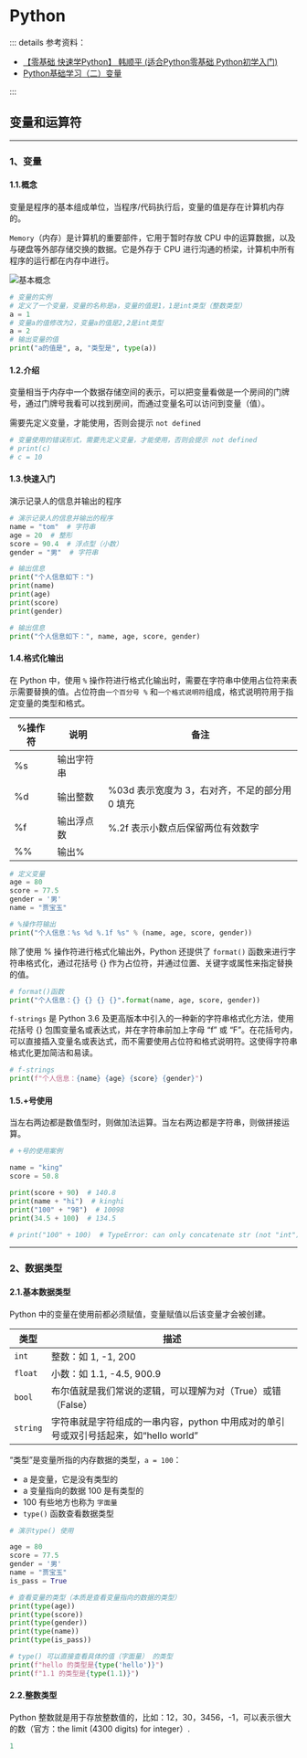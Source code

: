 # Python

::: details 参考资料：

- [【零基础 快速学Python】 韩顺平 (适合Python零基础 Python初学入门)](https://www.bilibili.com/video/BV1zN4y1v7Vv)
- [Python基础学习（二）变量](https://blog.csdn.net/qingxuly/article/details/143206219)

:::

## 变量和运算符

---

### 1、变量

#### 1.1.概念

变量是程序的基本组成单位，当程序/代码执行后，变量的值是存在计算机内存的。

`Memory`（内存）是计算机的重要部件，它用于暂时存放 CPU 中的运算数据，以及与硬盘等外部存储交换的数据。它是外存于 CPU 进行沟通的桥梁，计算机中所有程序的运行都在内存中进行。

<img src="https://blogcola1213.oss-cn-wuhan-lr.aliyuncs.com/python/pythonSE/01.png" alt="基本概念" style="margin: auto;zoom: normal">

````py
# 变量的实例
# 定义了一个变量，变量的名称是a，变量的值是1，1是int类型（整数类型）
a = 1
# 变量a的值修改为2，变量a的值是2,2是int类型
a = 2
# 输出变量的值
print("a的值是", a, "类型是", type(a))
````

#### 1.2.介绍

变量相当于内存中一个数据存储空间的表示，可以把变量看做是一个房间的门牌号，通过门牌号我看可以找到房间，而通过变量名可以访问到变量（值）。

需要先定义变量，才能使用，否则会提示 `not defined`

````py
# 变量使用的错误形式，需要先定义变量，才能使用，否则会提示 not defined
# print(c)
# c = 10
````

#### 1.3.快速入门

演示记录人的信息并输出的程序

````py
# 演示记录人的信息并输出的程序
name = "tom"  # 字符串
age = 20  # 整形
score = 90.4  # 浮点型（小数）
gender = "男"  # 字符串

# 输出信息
print("个人信息如下：")
print(name)
print(age)
print(score)
print(gender)

# 输出信息
print("个人信息如下：", name, age, score, gender)
````

#### 1.4.格式化输出

在 Python 中，使用 `%` 操作符进行格式化输出时，需要在字符串中使用占位符来表示需要替换的值。占位符由`一个百分号 %` 和`一个格式说明符`组成，格式说明符用于指定变量的类型和格式。

| %操作符 | 	说明   | 	备注                          |
|------|-------|------------------------------|
| %s	  | 输出字符串 |                              |
| %d	  | 输出整数	 | %03d 表示宽度为 3，右对齐，不足的部分用 0 填充 |
| %f	  | 输出浮点数 | 	%.2f 表示小数点后保留两位有效数字         |
| %%	  | 输出%	  |                              |

````py
# 定义变量
age = 80
score = 77.5
gender = '男'
name = "贾宝玉"

# %操作符输出
print("个人信息：%s %d %.1f %s" % (name, age, score, gender))
````

除了使用 % 操作符进行格式化输出外，Python 还提供了 `format()` 函数来进行字符串格式化，通过花括号 {} 作为占位符，并通过位置、关键字或属性来指定替换的值。

````py
# format()函数
print("个人信息：{} {} {} {}".format(name, age, score, gender))
````

`f-strings` 是 Python 3.6 及更高版本中引入的一种新的字符串格式化方法，使用花括号 {} 包围变量名或表达式，并在字符串前加上字母 “f” 或 “F”。在花括号内，可以直接插入变量名或表达式，而不需要使用占位符和格式说明符。这使得字符串格式化更加简洁和易读。

````py
# f-strings
print(f"个人信息：{name} {age} {score} {gender}")
````

#### 1.5.+号使用

当左右两边都是数值型时，则做加法运算。当左右两边都是字符串，则做拼接运算。

````py
# +号的使用案例

name = "king"
score = 50.8

print(score + 90)  # 140.8
print(name + "hi")  # kinghi
print("100" + "98")  # 10098
print(34.5 + 100)  # 134.5

# print("100" + 100)  # TypeError: can only concatenate str (not "int") to str
````

---

### 2、数据类型

#### 2.1.基本数据类型

Python 中的变量在使用前都必须赋值，变量赋值以后该变量才会被创建。

| 类型       | 	描述                                                  |
|----------|------------------------------------------------------|
| `int`    | 	整数：如 1, -1, 200                                     |
| `float`	 | 小数：如 1.1, -4.5, 900.9                                |
| `bool`	  | 布尔值就是我们常说的逻辑，可以理解为对（True）或错（False）                   |
| `string` | 字符串就是字符组成的一串内容，python 中用成对的单引号或双引号括起来，如“hello world” |

“类型”是变量所指的内存数据的类型，`a = 100`：

- a 是变量，它是没有类型的
- a 变量指向的数据 100 是有类型的
- 100 有些地方也称为 `字面量`
- `type()` 函数查看数据类型

````py
# 演示type() 使用

age = 80
score = 77.5
gender = '男'
name = "贾宝玉"
is_pass = True

# 查看变量的类型（本质是查看变量指向的数据的类型）
print(type(age))
print(type(score))
print(type(gender))
print(type(name))
print(type(is_pass))

# type() 可以直接查看具体的值（字面量） 的类型
print(f"hello 的类型是{type('hello')}")
print(f"1.1 的类型是{type(1.1)}")
````

#### 2.2.整数类型

Python 整数就是用于存放整数值的，比如：12，30，3456，-1，可以表示很大的数（官方：the limit (4300 digits) for integer）.

````py
1
````
